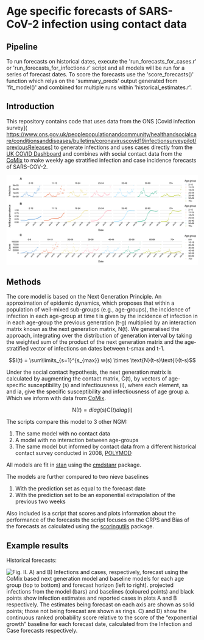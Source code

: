# Age specific forecasts of SARS-CoV-2 infection using contact data

## Pipeline

To run forecasts on historical dates, execute the 'run_forecasts_for_cases.r' or 'run_forecasts_for_infections.r' script and all models will be run for a series of forecast dates. To score the forecasts use the 'score_forecasts()' function which relys on the 'summary_preds' output generated from 'fit_model()' and combined for multiple runs within 'historical_estimates.r'.


## Introduction 
This repository contains code that uses data from the ONS [Covid infection survey]( https://www.ons.gov.uk/peoplepopulationandcommunity/healthandsocialcare/conditionsanddiseases/bulletins/coronaviruscovid19infectionsurveypilot/previousReleases] to generate infections and uses cases directly from the [UK COVID Dashboard](https://coronavirus.data.gov.uk/) and combines with social contact data from the [CoMix](https://www.uhasselt.be/en/aparte-sites-partner-en/epipose/the-comix-study) to make weekly age stratified infection and case incidence forecasts of SARS-COV-2. 

![Fig. I. Estimated incidence of infection and antibody prevalence by age-group to be used to fit the next generation model. ](plots/inputs.png)

## Methods

The core model is based on the Next Generation Principle. An approximation of epidemic dynamics, which proposes that within a population of well-mixed sub-groups (e.g., age-groups), the incidence of infection in each age-group at time t is given by the incidence of infection in in each age-group the previous generation (t-g) multiplied by an interaction matrix known as the next generation matrix, N(t). We generalised the approach, integrating over the distribution of generation interval by taking the weighted sum of the product of the next generation matrix and the age-stratified vector of infections on dates between t-smax and t-1. 


$$I(t) = \sum\limits_{s=1}^{s_{max}} w(s) \times \text{N}(t-s)\text{I}(t-s)$$

Under the social contact hypothesis, the next generation matrix is calculated by augmenting the contact matrix, C(t), by vectors of age-specific susceptibility (s) and infectiousness (i), where each element, sa and ia, give the specific susceptibility and infectiousness of age group a. Which we inform with data from [CoMix](https://www.uhasselt.be/en/aparte-sites-partner-en/epipose/the-comix-study). 

$$\text{N}(t)=diag(\text{s}) \text{C}(t)diag(\text{i})$$

The scripts compare this model to 3 other NGM: 
1. The same model with no contact data 
2. A model with no interaction between age-groups 
3. The same model but informed by contact data from a different historical contact survey conducted in 2008, [POLYMOD](https://doi.org/10.1371/journal.pmed.0050074)


All models are fit in [stan](https://mc-stan.org/) using the [cmdstanr](https://mc-stan.org/cmdstanr/) package. 


The models are further compared to two nieve baselines
1. With the prediction set as equal to the forecast date 
2. With the prediction set to be an exponential extrapolation of the previous two weeks

Also included is a script that scores and plots information about the performance of the forecasts the script focuses on the CRPS and Bias of the forecasts as calculated using the [scoringutils](https://github.com/epiforecasts/scoringutils) package.

## Example results

Historical forecasts: 

![Fig. II.  A) and B) Infections and cases, respectively, forecast using the CoMix based next generation model and baseline models for each age group (top to bottom) and forecast horizon (left to right). projected infections from the model (bars) and baselines (coloured points) and  black points show infection estimates and reported cases in plots A and B respectively. The estimates being forecast on each axis are shown as solid points; those not being forecast are shown as rings. C) and D) show the continuous ranked probability score relative to the score of the “exponential growth” baseline for each forecast date, calculated from the Infection and Case forecasts respectively. ](plots/preds_scores_both.png)








